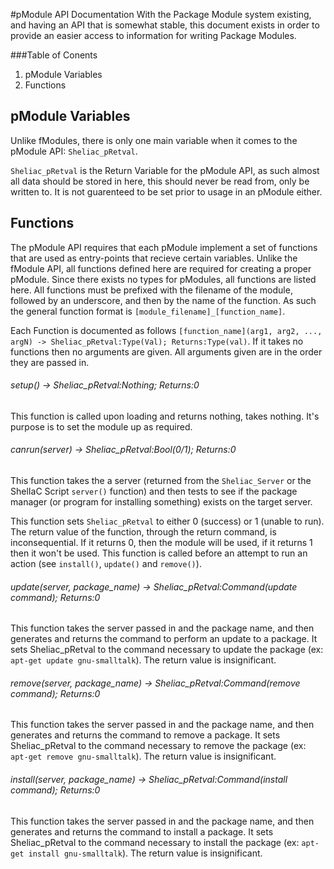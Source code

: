 #pModule API Documentation
  With the Package Module system existing, and having an API that is somewhat stable, this document exists in order to provide an easier access to information for writing Package Modules.

###Table of Conents
1. pModule Variables
2. Functions

## pModule Variables  
  Unlike fModules, there is only one main variable when it comes to the pModule API: `Sheliac_pRetval`.

`Sheliac_pRetval` is the Return Variable for the pModule API, as such almost all data should be stored in here, this should never be read from, only be written to. It is not guarenteed to be set prior to usage in an pModule either.

## Functions  
  The pModule API requires that each pModule implement a set of functions that are used as entry-points that recieve certain variables. Unlike the fModule API, all functions defined here are required for creating a proper pModule. Since there exists no types for pModules, all functions are listed here. All functions must be prefixed with the filename of the module, followed by an underscore, and then by the name of the function. As such the general function format is `[module_filename]_[function_name]`.

Each Function is documented as follows `[function_name](arg1, arg2, ..., argN) -> Sheliac_pRetval:Type(Val); Returns:Type(val)`. If it takes no functions then no arguments are given. All arguments given are in the order they are passed in.

###### setup() -> Sheliac_pRetval:Nothing; Returns:0  
This function is called upon loading and returns nothing, takes nothing. It's purpose is to set the module up as required.

###### canrun(server) -> Sheliac_pRetval:Bool(0/1); Returns:0 
This function takes the a server (returned from the `Sheliac_Server` or the ShelIaC Script `server()` function) and then tests to see if the package manager (or program for installing something) exists on the target server.

This function sets `Sheliac_pRetval` to either 0 (success) or 1 (unable to run). The return value of the function, through the return command, is inconsequential. If it returns 0, then the module will be used, if it returns 1 then it won't be used. This function is called before an attempt to run an action (see `install()`, `update()` and `remove()`).

###### update(server, package_name) -> Sheliac_pRetval:Command(update command); Returns:0  
This function takes the server passed in and the package name, and then generates and returns the command to perform an update to a package. It sets Sheliac_pRetval to the command necessary to update the package (ex: `apt-get update gnu-smalltalk`). The return value is insignificant.

###### remove(server, package_name) -> Sheliac_pRetval:Command(remove command); Returns:0  
This function takes the server passed in and the package name, and then generates and returns the command to remove a package. It sets Sheliac_pRetval to the command necessary to remove the package (ex: `apt-get remove gnu-smalltalk`). The return value is insignificant.

###### install(server, package_name) -> Sheliac_pRetval:Command(install command); Returns:0  
This function takes the server passed in and the package name, and then generates and returns the command to install a package. It sets Sheliac_pRetval to the command necessary to install the package (ex: `apt-get install gnu-smalltalk`). The return value is insignificant.
